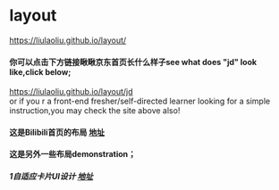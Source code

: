 # layout<br/>
https://liulaoliu.github.io/layout/ <br/>
#### 你可以点击下方链接瞅瞅京东首页长什么样子see what does "jd" look like,click below;<br/>
https://liulaoliu.github.io/layout/jd <br/>
or if you r a front-end fresher/self-directed learner looking for a simple instruction,you may check the site above also!<br/>
#### 这是Bilibili首页的布局 [地址](https://liulaoliu.github.io/layout/bilibili/)<br>
#### 这是另外一些布局demonstration；<br/>
##### 1自适应卡片UI设计 [地址](https://liulaoliu.github.io/layout/Bilibili_demonstration/responsive%20card/)<br/>
